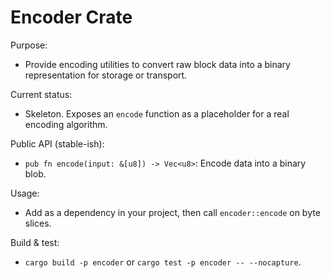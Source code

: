 # Encoder Crate

Purpose:
- Provide encoding utilities to convert raw block data into a binary representation for storage or transport.

Current status:
- Skeleton. Exposes an `encode` function as a placeholder for a real encoding algorithm.

Public API (stable-ish):
- `pub fn encode(input: &[u8]) -> Vec<u8>`: Encode data into a binary blob.

Usage:
- Add as a dependency in your project, then call `encoder::encode` on byte slices.

Build & test:
- `cargo build -p encoder` or `cargo test -p encoder -- --nocapture`.
